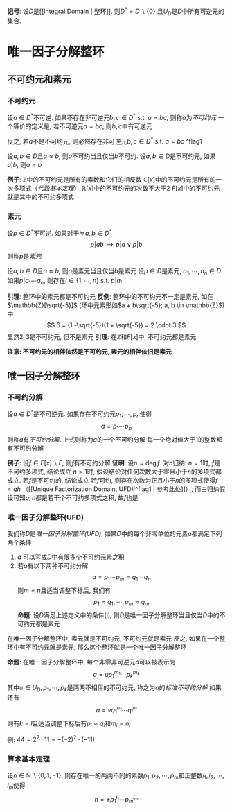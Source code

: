 **记号**: 设$D$是[[Integral Domain | 整环]]. 则$D^* = D \backslash \{0\}$ 且$U_D$是$D$中所有可逆元的集合.
# 唯一因子分解整环
## 不可约元和素元
### 不可约元
设$a \in D^*$不可逆. 如果不存在非可逆元$b, c \in D^* \text{ s.t. } a = bc$, 则称$a$为*不可约元*
一个等价的定义是, 若不可逆元$a = bc$, 则$b, c$中有可逆元

反之, 若$a$不是不可约元, 则必然存在非可逆元$b, c \in D^* \text{ s.t. } a = bc$ ^flag1

设$a, b \in D$且$a \approx b$, 则$a$不可约当且仅当$b$不可约. 设$a,b \in D$是不可约元, 如果$a | b$, 则$a\approx b$

**例子**: 
$\mathbb{Z}$中的不可约元是所有的素数和它们的相反数
$\mathbb C[x]$中的不可约元是所有的一次多项式（*代数基本定理*）
$\mathbb R[x]$中的不可约元的次数不大于$2$
$F[x]$中的不可约元就是其中的不可约多项式

### 素元
设$p \in D^*$不可逆. 如果对于$\forall a, b \in D^*$
$$
p | ab \implies p | a \vee p | b
$$
则称$p$是*素元*

设$a, b \in D$且$a \approx b$, 则$a$是素元当且仅当$b$是素元
设$p \in D$是素元, $a_1, \cdots, a_n \in D$. 如果$p | a_1\cdots a_n$, 则存在$i \in \{1, \cdots, n\} \text{ s.t. } p | a_i$

**引理**: 整环中的素元都是不可约元
**反例**: 整环中的不可约元不一定是素元, 如在$\mathbb{Z}[\sqrt{-5}]$ (环中元素形如$a + b\sqrt{-5}; a, b \in \mathbb{Z}$) 中
$$
6 = (1 -\sqrt{-5})(1 + \sqrt{-5}) = 2 \cdot 3
$$
显然$2, 3$是不可约元, 但不是素元
**引理**: 在$\mathbb{Z}$和$F[x]$中, 不可约元都是素元

**注意: 不可约元的相伴依然是不可约元, 素元的相伴依旧是素元**

## 唯一因子分解整环
### 不可约分解
设$a \in D^*$是不可逆元. 如果存在不可约元$p_1, \cdots, p_n$使得
$$
a = p_1 \cdots p_n
$$
则称$a$有*不可约分解*. 上式则称为$a$的一个不可约分解
每一个绝对值大于$1$的整数都有不可约分解

**例子**: 设$f \in F[x]  \backslash F$, 则$f$有不可约分解
**证明**: 设$n  = \operatorname{deg} f$. 对$n$归纳:
$n = 1$时, $f$是不可约多项式, 结论成立
$n > 1$时, 假设结论对任何次数大于零且小于$n$的多项式都成立. 
	若$f$是不可约的, 结论成立
	若$f$可约, 则存在次数为正且小于$n$的多项式使得$f = gh$ （[[Unique Factorization Domain, UFD#^flag1 | 参考此处]]）,  而由归纳假设可知$g,h$都是若干个不可约多项式之积, 故$f$也是
### 唯一因子分解整环(UFD)
我们称$D$是*唯一因子分解整环(UFD)*, 如果$D$中的每个非零单位的元素$a$都满足下列两个条件
1. $a$ 可以写成$D$中有限多个不可约元素之积
2. 若$a$有以下两种不可约分解
$$
a = p_1 \cdots p_m = q_1 \cdots q_n
$$
则$m = n$且适当调整下标后, 我们有
$$
p_1 \approx q_1, \cdots, p_m \approx q_m
$$
**命题**: 设$D$满足上述定义中的条件(i), 则$D$是唯一因子分解整环当且仅当$D$中的不可约元都是素元

在唯一因子分解整环中, 素元就是不可约元, 不可约元就是素元
反之, 如果在一个整环中有不可约元就是素元, 那么这个整环就是一个唯一因子分解整环

**命题**: 在唯一因子分解整环中, 每个非零非可逆元$a$可以被表示为
$$
a = up_1^{m_1} \cdots p_k^{m_k}
$$
其中$u \in U_D, p_1, \cdots, p_k$是两两不相伴的不可约元, 称之为$a$的*标准不可约分解*
如果还有
$$
a = vq_1^{n_1} \cdots q_l^{n_l}
$$
则有$k = l$且适当调整下标后有$p_i \approx q_i$和$m_i = n_i$

例: $44 = 2^2 \cdot 11 = -(-2)^2 \cdot (-11)$
### 算术基本定理
设$n \in \mathbb{N} \backslash \{0, 1, -1\}$. 则存在唯一的两两不同的素数$p_1, p_2, \cdots, p_m$和正整数$i_1, i_2, \cdots, i_m$使得
$$
n = \pm p_1^{i_1} \cdots p_m^{i_m}
$$


